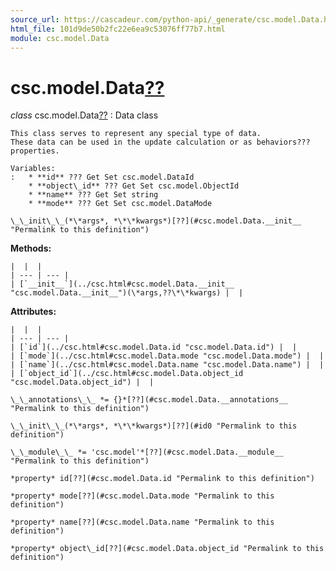 ```yaml
---
source_url: https://cascadeur.com/python-api/_generate/csc.model.Data.html
html_file: 101d9de50b2fc22e6ea9c53076ff77b7.html
module: csc.model.Data
---
```


# csc.model.Data[??](#csc-model-data "Permalink to this heading")

*class* csc.model.Data[??](#csc.model.Data "Permalink to this definition")
:   Data class

    This class serves to represent any special type of data.
    These data can be used in the update calculation or as behaviors??? properties.

    Variables:
    :   * **id** ??? Get Set csc.model.DataId
        * **object\_id** ??? Get Set csc.model.ObjectId
        * **name** ??? Get Set string
        * **mode** ??? Get Set csc.model.DataMode

    \_\_init\_\_(*\*args*, *\*\*kwargs*)[??](#csc.model.Data.__init__ "Permalink to this definition")

    
**Methods:**

    |  |  |
    | --- | --- |
    | [`__init__`](../csc.html#csc.model.Data.__init__ "csc.model.Data.__init__")(\*args,??\*\*kwargs) |  |

    
**Attributes:**

    |  |  |
    | --- | --- |
    | [`id`](../csc.html#csc.model.Data.id "csc.model.Data.id") |  |
    | [`mode`](../csc.html#csc.model.Data.mode "csc.model.Data.mode") |  |
    | [`name`](../csc.html#csc.model.Data.name "csc.model.Data.name") |  |
    | [`object_id`](../csc.html#csc.model.Data.object_id "csc.model.Data.object_id") |  |

    \_\_annotations\_\_ *= {}*[??](#csc.model.Data.__annotations__ "Permalink to this definition")

    \_\_init\_\_(*\*args*, *\*\*kwargs*)[??](#id0 "Permalink to this definition")

    \_\_module\_\_ *= 'csc.model'*[??](#csc.model.Data.__module__ "Permalink to this definition")

    *property* id[??](#csc.model.Data.id "Permalink to this definition")

    *property* mode[??](#csc.model.Data.mode "Permalink to this definition")

    *property* name[??](#csc.model.Data.name "Permalink to this definition")

    *property* object\_id[??](#csc.model.Data.object_id "Permalink to this definition")